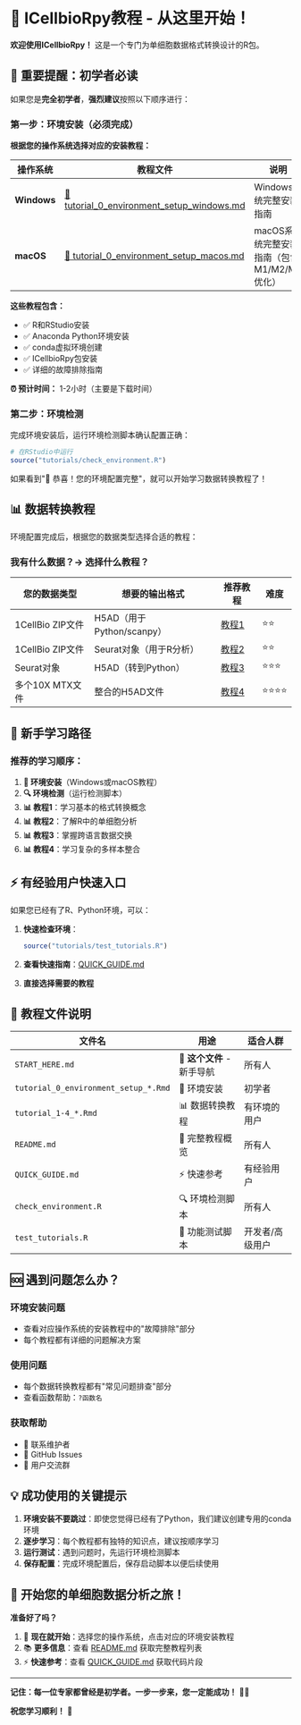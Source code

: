 # 🌟 ICellbioRpy教程 - 从这里开始！

**欢迎使用ICellbioRpy！** 这是一个专门为单细胞数据格式转换设计的R包。

## 🚨 重要提醒：初学者必读

如果您是**完全初学者**，**强烈建议**按照以下顺序进行：

### 第一步：环境安装（必须完成）

**根据您的操作系统选择对应的安装教程：**

| 操作系统 | 教程文件 | 说明 |
|---------|---------|------|
| **Windows** | [📘 tutorial_0_environment_setup_windows.md](tutorial_0_environment_setup_windows.md) | Windows系统完整安装指南 |
| **macOS** | [📘 tutorial_0_environment_setup_macos.md](tutorial_0_environment_setup_macos.md) | macOS系统完整安装指南（包含M1/M2/M3优化） |

**这些教程包含：**
- ✅ R和RStudio安装
- ✅ Anaconda Python环境安装  
- ✅ conda虚拟环境创建
- ✅ ICellbioRpy包安装
- ✅ 详细的故障排除指南

**⏰ 预计时间：** 1-2小时（主要是下载时间）

### 第二步：环境检测

完成环境安装后，运行环境检测脚本确认配置正确：

```r
# 在RStudio中运行
source("tutorials/check_environment.R")
```

如果看到"🎉 恭喜！您的环境配置完整"，就可以开始学习数据转换教程了！

## 📊 数据转换教程

环境配置完成后，根据您的数据类型选择合适的教程：

### 我有什么数据？→ 选择什么教程？

| 您的数据类型 | 想要的输出格式 | 推荐教程 | 难度 |
|-------------|---------------|----------|------|
| 1CellBio ZIP文件 | H5AD（用于Python/scanpy） | [教程1](tutorial_1_1cellbio_to_h5ad.md) | ⭐⭐ |
| 1CellBio ZIP文件 | Seurat对象（用于R分析） | [教程2](tutorial_2_1cellbio_to_seurat.md) | ⭐⭐ |
| Seurat对象 | H5AD（转到Python） | [教程3](tutorial_3_seurat_to_h5ad.md) | ⭐⭐⭐ |
| 多个10X MTX文件 | 整合的H5AD文件 | [教程4](tutorial_4_10x_mtx_to_h5ad.md) | ⭐⭐⭐⭐ |

## 🎯 新手学习路径

### 推荐的学习顺序：

1. **📘 环境安装**（Windows或macOS教程）
2. **🔍 环境检测**（运行检测脚本）
3. **📊 教程1**：学习基本的格式转换概念
4. **📊 教程2**：了解R中的单细胞分析
5. **📊 教程3**：掌握跨语言数据交换
6. **📊 教程4**：学习复杂的多样本整合

## ⚡ 有经验用户快速入口

如果您已经有了R、Python环境，可以：

1. **快速检查环境**：
   ```r
   source("tutorials/test_tutorials.R")
   ```

2. **查看快速指南**：[QUICK_GUIDE.md](QUICK_GUIDE.md)

3. **直接选择需要的教程**

## 📁 教程文件说明

| 文件名 | 用途 | 适合人群 |
|--------|------|----------|
| `START_HERE.md` | 📍 **这个文件** - 新手导航 | 所有人 |
| `tutorial_0_environment_setup_*.Rmd` | 🔧 环境安装 | 初学者 |
| `tutorial_1-4_*.Rmd` | 📊 数据转换教程 | 有环境的用户 |
| `README.md` | 📖 完整教程概览 | 所有人 |
| `QUICK_GUIDE.md` | ⚡ 快速参考 | 有经验用户 |
| `check_environment.R` | 🔍 环境检测脚本 | 所有人 |
| `test_tutorials.R` | 🧪 功能测试脚本 | 开发者/高级用户 |

## 🆘 遇到问题怎么办？

### 环境安装问题
- 查看对应操作系统的安装教程中的"故障排除"部分
- 每个教程都有详细的问题解决方案

### 使用问题
- 每个数据转换教程都有"常见问题排查"部分
- 查看函数帮助：`?函数名`

### 获取帮助
- 📧 联系维护者
- 🐛 GitHub Issues
- 👥 用户交流群

## 💡 成功使用的关键提示

1. **环境安装不要跳过**：即使您觉得已经有了Python，我们建议创建专用的conda环境
2. **逐步学习**：每个教程都有独特的知识点，建议按顺序学习
3. **运行测试**：遇到问题时，先运行环境检测脚本
4. **保存配置**：完成环境配置后，保存启动脚本以便后续使用

## 🎉 开始您的单细胞数据分析之旅！

**准备好了吗？**

1. 📍 **现在就开始**：选择您的操作系统，点击对应的环境安装教程
2. 📚 **更多信息**：查看 [README.md](README.md) 获取完整教程列表
3. ⚡ **快速参考**：查看 [QUICK_GUIDE.md](QUICK_GUIDE.md) 获取代码片段

---

**记住：每一位专家都曾经是初学者。一步一步来，您一定能成功！** 🧬✨

**祝您学习顺利！** 🚀